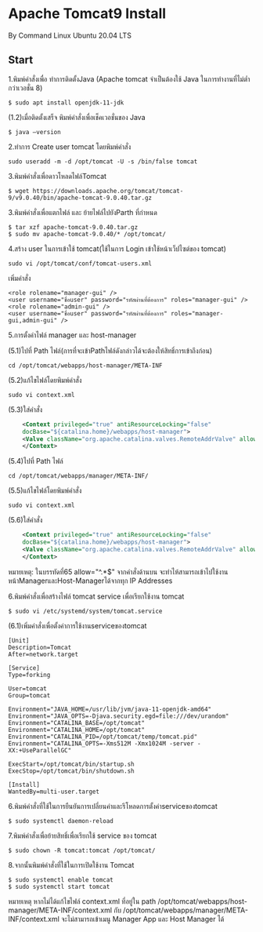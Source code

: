 # Apache Tomcat9 Install
By Command Linux Ubuntu 20.04 LTS

## Start
1.พิมพ์คำสั่งเพื่อ ทำการติดตั้งJava (Apache tomcat จำเป็นต้องใช้ Java ในการทำงานที่ไม่ต่ำกว่าเวอชั่น 8)
~~~
$ sudo apt install openjdk-11-jdk
~~~
(1.2)เมื่อติดตั้งเสร็จ พิมพ์คำสั่งเพื่อเช็คเวอชั่นของ Java 
~~~
$ java –version
~~~
2.ทำการ Create user tomcat โดยพิมพ์คำสั่ง
~~~
sudo useradd -m -d /opt/tomcat -U -s /bin/false tomcat
~~~
3.พิมพ์คำสั่งเพื่อดาวโหลดไฟล์Tomcat
~~~
$ wget https://downloads.apache.org/tomcat/tomcat-9/v9.0.40/bin/apache-tomcat-9.0.40.tar.gz
~~~
3.พิมพ์คำสั่งเพื่อแตกไฟล์ และ ย้ายไฟล์ไปยังParth ที่กำหนด
~~~
$ tar xzf apache-tomcat-9.0.40.tar.gz
$ sudo mv apache-tomcat-9.0.40/* /opt/tomcat/
~~~
4.สร้าง user ในการเข้าใช้ tomcat(ใช้ในการ Login เข้าใช้หน้าเว็ปไซต์ของ tomcat)
~~~
sudo vi /opt/tomcat/conf/tomcat-users.xml
~~~
เพิ่มคำสั่ง
~~~
<role rolename="manager-gui" />
<user username="ชื่อuser" password="รหัสผ่านที่ต้องการ" roles="manager-gui" />
<role rolename="admin-gui" />
<user username="ชื่อuser" password="รหัสผ่านที่ต้องการ" roles="manager-gui,admin-gui" />
~~~
5.การตั้งค่าไฟล์ manager และ host-manager

(5.1)ไปที่ Path ไฟล์(การที่จะเข้าPathไฟล์ดังกล่าวได้จะต้องให้สิทธิ์การเข้าถึงก่อน)
~~~
cd /opt/tomcat/webapps/host-manager/META-INF
~~~
(5.2)แก้ไขไฟล์โดยพิมพ์คำสั่ง
~~~
sudo vi context.xml
~~~
(5.3)ใส่คำสั่ง
~~~xml
    <Context privileged="true" antiResourceLocking="false"
    docBase="${catalina.home}/webapps/host-manager">
    <Valve className="org.apache.catalina.valves.RemoteAddrValve" allow="^.*$" />
    </Context>
~~~
(5.4)ไปที่ Path ไฟล์
~~~
cd /opt/tomcat/webapps/manager/META-INF/
~~~
(5.5)แก้ไขไฟล์โดยพิมพ์คำสั่ง
~~~
sudo vi context.xml
~~~
(5.6)ใส่คำสั่ง
~~~xml
    <Context privileged="true" antiResourceLocking="false"
    docBase="${catalina.home}/webapps/host-manager">
    <Valve className="org.apache.catalina.valves.RemoteAddrValve" allow="^.*$" />
    </Context>
~~~
หมายเหตุ: ในบรรทัดที่65 allow="^.*$" จากคำสั่งด้านบน จะทำไห้สามารถเข้าไปใช้งานหน้าManagerและHost-Managerได้จากทุก IP Addresses 

6.พิมพ์คำสั่งเพื่อสร้างไฟล์ tomcat service เพื่อเรียกใช้งาน tomcat
~~~
$ sudo vi /etc/systemd/system/tomcat.service
~~~
(6.1)เพิ่มคำสั่งเพื่อตั้งค่าการใช้งานserviceของtomcat
~~~
[Unit]
Description=Tomcat
After=network.target

[Service]
Type=forking

User=tomcat
Group=tomcat

Environment="JAVA_HOME=/usr/lib/jvm/java-11-openjdk-amd64"
Environment="JAVA_OPTS=-Djava.security.egd=file:///dev/urandom"
Environment="CATALINA_BASE=/opt/tomcat"
Environment="CATALINA_HOME=/opt/tomcat"
Environment="CATALINA_PID=/opt/tomcat/temp/tomcat.pid"
Environment="CATALINA_OPTS=-Xms512M -Xmx1024M -server -XX:+UseParallelGC"

ExecStart=/opt/tomcat/bin/startup.sh
ExecStop=/opt/tomcat/bin/shutdown.sh

[Install]
WantedBy=multi-user.target
~~~
6.พิมพ์คำสั่งที่ใช้ในการยืนยันการเปลี่ยนค่าและรีโหลดการตั้งค่าserviceของtomcat
~~~
$ sudo systemctl daemon-reload
~~~
7.พิมพ์คำสั่งเพื่อย้ายสิทธิ์เพื่อเรียกใช้ service ของ tomcat
~~~
$ sudo chown -R tomcat:tomcat /opt/tomcat/
~~~
8.จากนั้นพิมพ์คำสั่งที่ใช้ในการเปิดใช้งาน Tomcat
~~~
$ sudo systemctl enable tomcat
$ sudo systemctl start tomcat
~~~
หมายเหตุ
หากไม่ได้แก้ไขไฟล์ context.xml ที่อยู่ใน path 
/opt/tomcat/webapps/host-manager/META-INF/context.xml
กับ
/opt/tomcat/webapps/manager/META-INF/context.xml
จะไม่สามารถเข้าเมนู Manager App และ Host Manager ได้

